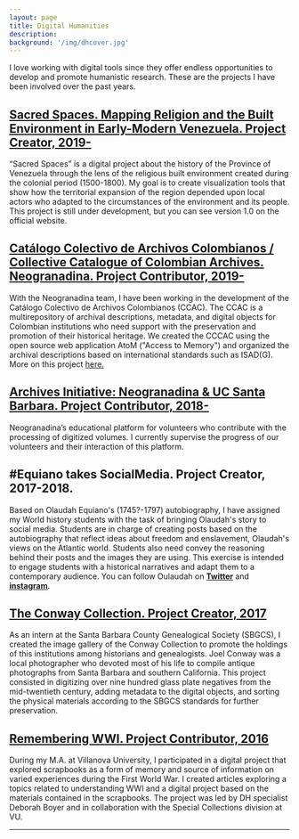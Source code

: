 ```yaml
---
layout: page
title: Digital Humanities
description:
background: '/img/dhcover.jpg'
---
```


I love working with digital tools since they offer endless opportunities to develop and promote humanistic research. These are the projects I have been involved over the past years.

## [Sacred Spaces. Mapping Religion and the Built Environment in Early-Modern Venezuela. Project Creator, 2019- ](https://andreinasoto.github.io/mapping-venezuela/)
“Sacred Spaces” is a digital project about the history of the Province of Venezuela through the lens of the religious built environment created during the colonial period (1500-1800). My goal is to create visualization tools that show how the territorial expansion of the region depended upon local actors who adapted to the circumstances of the environment and its people. This project is still under development, but you can see version 1.0 on the official website.


## [Catálogo Colectivo de Archivos Colombianos / Collective Catalogue of Colombian Archives. Neogranadina. Project Contributor, 2019- ](https://ccac.neogranadina.org/)
 With the Neogranadina team, I have been working in the development of the Catálogo Colectivo de Archivos Colombianos (CCAC). The CCAC is a multirepository of archival descriptions, metadata, and digital objects for Colombian institutions who need support with the preservation and promotion of their historical heritage. We created the CCCAC using the open source web application AtoM ("Access to Memory") and organized the archival descriptions based on international standards such as ISAD(G). More on this project [here.](https://neogranadina.org/projects/ccac)


## [Archives Initiative: Neogranadina & UC Santa Barbara. Project Contributor, 2018-  ](https://neogranadina.org/procesamiento/0-empieza-aca)
 Neogranadina’s educational platform for volunteers who contribute with the processing of digitized volumes. I currently supervise the progress of our volunteers and their interaction of this platform.

## #Equiano takes SocialMedia. Project Creator, 2017-2018.
Based on Olaudah Equiano's (1745?-1797) autobiography, I have assigned my World history students with the task of bringing Olaudah's story to social media. Students are in charge of creating posts based on the autobiography that reflect ideas about freedom and enslavement, Olaudah's views on the Atlantic world. Students also need convey the reasoning behind their posts and the images they are using. This exercise is intended to engage students with a historical narratives and adapt them to a contemporary audience.
You can follow Oulaudah on [**Twitter**](https://twitter.com/equiano_o) and [**instagram**](https://www.instagram.com/equiano_o/?hl=en).  

## [The Conway Collection. Project Creator, 2017](https://sbgen.org/gallery.php?cid=5&sid=1)
As an intern at the Santa Barbara County Genealogical Society (SBGCS), I created the image gallery of the Conway Collection to promote the holdings of this institutions among historians and genealogists. Joel Conway was a local photographer who devoted most of his life to compile antique photographs from Santa Barbara and southern California. This project consisted in digitizing over nine hundred glass plate negatives from the mid-twentieth century, adding metadata to the digital objects, and sorting the physical materials according to the SBGCS standards for further preservation.

## [Remembering WWI. Project Contributor, 2016](https://rememberingwwi.villanova.edu/)
During my M.A. at Villanova University, I participated in a digital project that explored scrapbooks as a form of memory and source of information on varied experiences during the First World War. I created articles exploring a topics related to understanding WWI and a digital project based on the materials contained in the scrapbooks. The project was led by DH specialist Deborah Boyer and in collaboration with the Special Collections division at VU.


---
